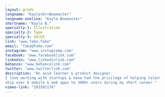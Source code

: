 ```yaml
---
layout: grads
longname: "Kayla<br>Bowmaster"
longname-oneline: "Kayla Bowmaster"
shortname: "Kayla B."
specialty-1: Illustration
specialty-2: Type
specialty-3: UX/UI
link: "www.fake.fake"
email: "fake@fake.com"
instagram: "www.instagramp.com"
facebook: "www.facebooklink.com"
linkedin: "www.linkedinlink.com"
behance: "www.behancelink.com"
twitter: "www.twitterlink.com"
description: "An avid learner & product designer.
I love working with startups & have had the privilege of helping talented teams
ship over 6 mobile & web apps to 300k+ users during my short career."
vimeo-link: "203391178"
---
```


